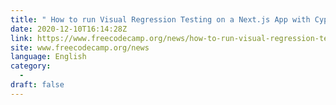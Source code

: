 ```yaml
---
title: " How to run Visual Regression Testing on a Next.js App with Cypress and Applitools "
date: 2020-12-10T16:14:28Z
link: https://www.freecodecamp.org/news/how-to-run-visual-regression-testing-on-a-next-js-app-with-cypress-and-applitools/?utm_medium=RSS&utm_source=news.12bit.vn
site: www.freecodecamp.org/news
language: English
category:
  -   
draft: false
---
```

